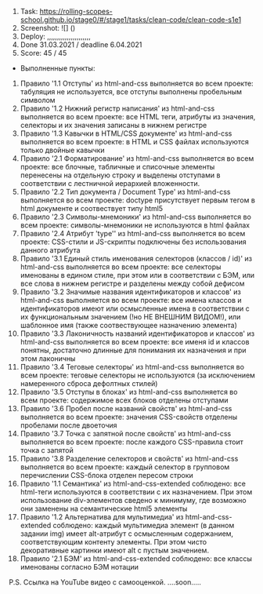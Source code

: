 1. Task: https://rolling-scopes-school.github.io/stage0/#/stage1/tasks/clean-code/clean-code-s1e1
2. Screenshot:
   ![] ()
3. Deploy: ,,,,,,,,,,,,,,,,,,,,,,
4. Done 31.03.2021 / deadline 6.04.2021
5. Score: 45 / 45 
 -  Выполненные пункты:

1) Правило '1.1 Отступы' из html-and-css выполняется во всем проекте: табуляция не используется, все отступы выполнены пробельным символом  
2) Правило '1.2 Нижний регистр написания' из html-and-css выполняется во всем проекте: все HTML теги, атрибуты из значения, селекторы и их значения записаны в нижнем регистре  
3) Правило '1.3 Кавычки в HTML/CSS документе' из html-and-css выполняется во всем проекте: в HTML и СSS файлах используются только двойные кавычки  
4) Правило '2.1 Форматирование' из html-and-css выполняется во всем проекте: все блочные, табличные и списочные элементы перенесены на отдельную строку и выделены отступами в соответствии с лестничной иерархией вложенности.  
5) Правило '2.2 Тип документа / Document Type' из html-and-css выполняется во всем проекте: doctype присутствует первым тегом в html документе и соотвествует типу html5  
6) Правило '2.3 Символы-мнемоники' из html-and-css выполняется во всем проекте: символы-мнемоники не используются в html файлах  
7) Правило '2.4 Атрибут 'type'' из html-and-css выполняется во всем проекте: CSS-стили и JS-скрипты подключены без использования данного атрибута  
8) Правило '3.1 Единый стиль именования селекторов (классов / id)' из html-and-css выполняется во всем проекте: все селекторы именованы в едином стиле, при этом или в соответствии с БЭМ, или все слова в нижнем регистре и разделены между собой дефисом  
9) Правило '3.2 Значимые названия идентификаторов и классов' из html-and-css выполняется во всем проекте: все имена классов и идентификаторов имеют или осмысленные имена в соответствии с их функциональным значением (!но НЕ ВНЕШНИМ ВИДОМ!), или шаблонное имя (также соотвествующее назначению элемента)  
10) Правило '3.3 Лаконичность названий идентификаторов и классов' из html-and-css выполняется во всем проекте: все именя id и классов понятны, достаточно длинные для понимания их назначения и при этом лаконичны  
11) Правило '3.4 Теговые селекторы' из html-and-css выполняется во всем проекте: теговые селекторы не используются (за исключением намеренного сброса дефолтных стилей)  
12) Правило '3.5 Отступы в блоках' из html-and-css выполняется во всем проекте: содержимое всех блоков отделены отступами  
13) Правило '3.6 Пробел после названий свойств' из html-and-css выполняется во всем проекте: значения CSS-свойств отделены пробелами после двоеточия  
14) Правило '3.7 Точка с запятной после свойств' из html-and-css выполняется во всем проекте: после каждого CSS-правила стоит точка с запятой  
15) Правило '3.8 Разделение селекторов и свойств' из html-and-css выполняется во всем проекте: каждый селектор в групповом перечислении CSS-блока отделен пересом строки  
16) Правило '1.1 Семантика' из html-and-css-extended соблюдено: все html-теги используются в соответствии с их назначением. При этом использование div-элементов сведено к минимуму, где возможно они заменены на семантические html5 элементы  
17) Правило '1.2 Альтернатива для мультимедиа' из html-and-css-extended соблюдено: каждый мультимедиа элемент (в данном задании img) имеет alt-атрибут с осмысленным содержанием, соответствующим контенту элементы. При этом чисто декоративные картинки имеют alt с пустым значением.  
18) Правило '2.1 БЭМ' из html-and-css-extended соблюдено: все классы именованы согласно БЭМ нотации  
 
P.S.
Ссылка на YouTube видео с самооценкой.
....soon.....


